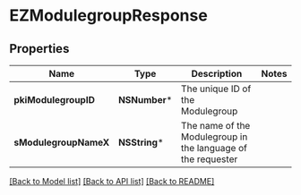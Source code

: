# EZModulegroupResponse

## Properties
Name | Type | Description | Notes
------------ | ------------- | ------------- | -------------
**pkiModulegroupID** | **NSNumber*** | The unique ID of the Modulegroup | 
**sModulegroupNameX** | **NSString*** | The name of the Modulegroup in the language of the requester | 

[[Back to Model list]](../README.md#documentation-for-models) [[Back to API list]](../README.md#documentation-for-api-endpoints) [[Back to README]](../README.md)


